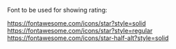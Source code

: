 Font to be used for showing rating:

https://fontawesome.com/icons/star?style=solid
https://fontawesome.com/icons/star?style=regular
https://fontawesome.com/icons/star-half-alt?style=solid
